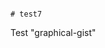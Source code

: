                                                                                                                                                                                                                                                                                                                                                                                                                                                                                                           # test7
Test "graphical-gist"